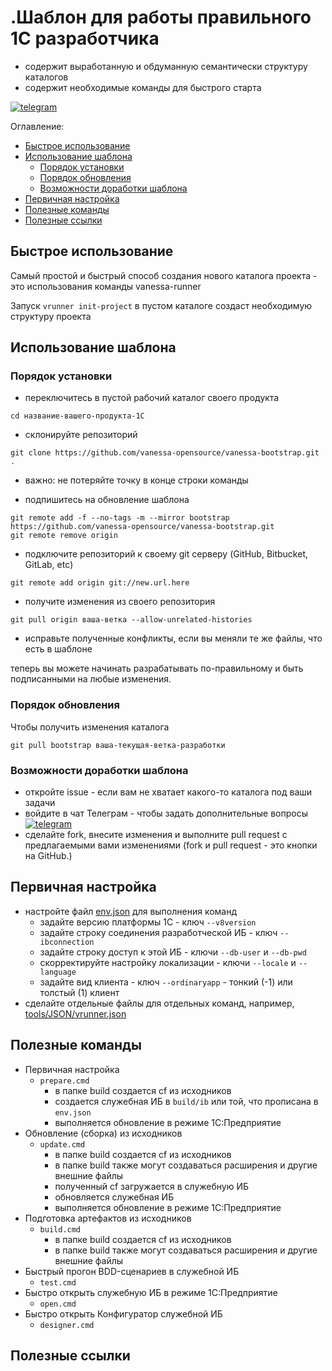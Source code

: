 <a id="markdown-шаблон-для-работы-правильного-1с-разработчика" name="шаблон-для-работы-правильного-1с-разработчика"></a>
# .Шаблон для работы правильного 1С разработчика

* содержит выработанную и обдуманную семантически структуру каталогов
* содержит необходимые команды для быстрого старта

[![telegram](https://img.shields.io/badge/telegram-chat-green.svg)](https://t.me/vanessa_opensource)

Оглавление:
<!-- TOC -->
<!-- - [Шаблон для работы правильного 1С разработчика](#шаблон-для-работы-правильного-1с-разработчика) -->
- [Быстрое использование](#быстрое-использование)
- [Использование шаблона](#использование-шаблона)
  - [Порядок установки](#порядок-установки)
  - [Порядок обновления](#порядок-обновления)
  - [Возможности доработки шаблона](#возможности-доработки-шаблона)
- [Первичная настройка](#первичная-настройка)
- [Полезные команды](#полезные-команды)
- [Полезные ссылки](#полезные-ссылки)<!-- /TOC -->

<a id="markdown-быстрое-использование" name="быстрое-использование"></a>
## Быстрое использование

Самый простой и быстрый способ создания нового каталога проекта - это использования команды vanessa-runner

Запуск `vrunner init-project` в пустом каталоге создаст необходимую структуру проекта

<a id="markdown-использование-шаблона" name="использование-шаблона"></a>
## Использование шаблона

<a id="markdown-порядок-установки" name="порядок-установки"></a>
### Порядок установки

* переключитесь в пустой рабочий каталог своего продукта

```Shell
cd название-вашего-продукта-1С
```

* склонируйте репозиторий

```Shell
git clone https://github.com/vanessa-opensource/vanessa-bootstrap.git .
```
  * важно: не потеряйте точку в конце строки команды

* подпишитесь на обновление шаблона

```Shell
git remote add -f --no-tags -m --mirror bootstrap https://github.com/vanessa-opensource/vanessa-bootstrap.git
git remote remove origin
```

* подключите репозиторий к своему git серверу (GitHub, Bitbucket, GitLab, etc)

```Shell
git remote add origin git://new.url.here
```

* получите изменения из своего репозитория

```
git pull origin ваша-ветка --allow-unrelated-histories
```

* исправьте полученные конфликты, если вы меняли те же файлы, что есть в шаблоне

теперь вы можете начинать разрабатывать по-правильному и быть подписанными на любые изменения.

<a id="markdown-порядок-обновления" name="порядок-обновления"></a>
### Порядок обновления

Чтобы получить изменения каталога

```Shell
git pull bootstrap ваша-текущая-ветка-разработки
```

<a id="markdown-возможности-доработки-шаблона" name="возможности-доработки-шаблона"></a>
### Возможности доработки шаблона

* откройте issue - если вам не хватает какого-то каталога под ваши задачи
* войдите в чат Телеграм - чтобы задать дополнительные вопросы [![telegram](https://img.shields.io/badge/telegram-chat-green.svg)](https://t.me/vanessa_opensource)
* сделайте fork, внесите изменения и выполните pull request с предлагаемыми вами изменениями (fork и pull request - это кнопки на GitHub.)

<!-- ### Руководство разработчика -->

<a id="markdown-первичная-настройка" name="первичная-настройка"></a>
## Первичная настройка

* настройте файл [env.json](./env.json) для выполнения команд
  * задайте версию платформы 1С - ключ `--v8version`
  * задайте строку соединения разработческой ИБ - ключ `--ibconnection`
  * задайте строку доступ к этой ИБ - ключи `--db-user` и `--db-pwd`
  * скорректируйте настройку локализации - ключи `--locale` и `--language`
  * задайте вид клиента - ключ `--ordinaryapp` - тонкий (-1) или толстый (1) клиент
* сделайте отдельные файлы для отдельных команд, например, [tools/JSON/vrunner.json](./tools/JSON/vrunner.json)

<a id="markdown-полезные-команды" name="полезные-команды"></a>
## Полезные команды

- Первичная настройка
  - `prepare.cmd`
    - в папке build создается cf из исходников
    - создается служебная ИБ в `build/ib` или той, что прописана в `env.json`
    - выполняется обновление в режиме 1С:Предприятие
- Обновление (сборка) из исходников
  - `update.cmd`
    - в папке build создается cf из исходников
    - в папке build также могут создаваться расширения и другие внешние файлы
    - полученный cf загружается в служебную ИБ
    - обновляется служебная ИБ
    - выполняется обновление в режиме 1С:Предприятие
- Подготовка артефактов из исходников
  - `build.cmd`
    - в папке build создается cf из исходников
    - в папке build также могут создаваться расширения и другие внешние файлы
- Быстрый прогон BDD-сценариев в служебной ИБ
  - `test.cmd`
- Быстро открыть служебную ИБ в режиме 1С:Предприятие
  - `open.cmd`
- Быстро открыть Конфигуратор служебной ИБ
  - `designer.cmd`

<a id="markdown-полезные-ссылки" name="полезные-ссылки"></a>
## Полезные ссылки
